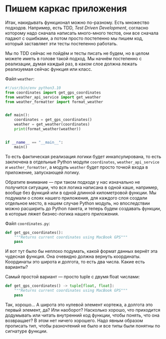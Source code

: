 # Пишем каркас приложения

Итак, накидывать функционал можно по-разному. Есть множество подходов. Например, есть TDD, *Test Driven Development*, согласно которому надо сначала написать много-много тестов, они все сначала падают с ошибками, а потом просто постепенно мы пишем код, который заставляет эти тесты постепенно работать.

Мы по TDD сейчас не пойдём и тесты писать не будем, но в целом можете иметь в голове такой подход. Мы начнём постепенно с реализации, думая каждый раз, в каком слое должна лежать реализуемая сейчас функция или класс.

Файл `weather`:

```python
#!/usr/bin/env python3.10
from coordinates import get_gps_coordinates
from weather_api_service import get_weather
from weather_formatter import format_weather


def main():
    coordinates = get_gps_coordinates()
    weather = get_weather(coordinates)
    print(format_weather(weather))


if __name__ == "__main__":
    main()
```

То есть фактическая реализация логики будет инкапсулирована, то есть заключена в отдельные Python модули `coordinates`, `weather_api_service` и `weather_formatter`, а модуль `weather` будет просто точкой входа в приложение, запускающей логику.

Обратите внимание — при таком подходе у нас изначально не получится ситуации, что вся логика написана в одной каше, например, вообще без функций или в одной длинной километровой функции. Мы подумали о слоях нашего приложения, для каждого слоя создали отдельное место, в нашем случае Python модуль, но впоследствии можно расширить до Python пакета, и теперь будем создавать функции, в которые ляжет бизнес-логика нашего приложения.

Файл `coordinates.py`:

```python
def get_gps_coordinates():
    """Returns current coordinates using MacBook GPS"""
    pass
```

И вот тут было бы неплохо подумать, какой формат данных вернёт эта чудесная функция. Она очевидно должна вернуть координаты. Координаты это широта и долгота, то есть два числа. Какие есть варианты?

Самый простой вариант — просто tuple с двумя float числами:

```python
def get_gps_coordinates() -> tuple[float, float]:
    """Returns current coordinates using MacBook GPS"""
    pass
```

Так, хорошо... А широта это нулевой элемент кортежа, а долгота это первый элемент, да? Или наоборот? Насколько хорошо, что приходится додумывать или читать внутренний код функции, чтобы понять, что она возвращает? В этом нет ничего хорошего. Надо явным образом прописать тип, чтобы разночтений не было и все типы были понятны по сигнатуре функции.
